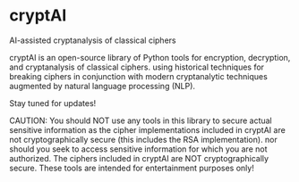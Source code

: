# cryptAI
 AI-assisted cryptanalysis of classical ciphers

cryptAI is an open-source library of Python tools for encryption, decryption, and cryptanalysis of classical ciphers.  using historical techniques for breaking ciphers in conjunction with modern cryptanalytic techniques augmented by natural language processing (NLP). 

Stay tuned for updates!

CAUTION: You should NOT use any tools in this library to secure actual sensitive information as the cipher implementations included in cryptAI are not cryptographically secure (this includes the RSA implementation). nor should you seek to access sensitive information for which you are not authorized. The ciphers included in cryptAI are NOT cryptographically secure. These tools are intended for entertainment purposes only!